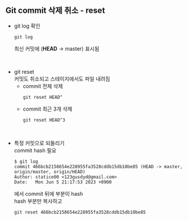 ## Git commit 삭제 취소 - reset

- git log 확인
    ```git
    git log
    ```
    최신 커밋에 (**HEAD** -> master) 표시됨

</br>

- git reset  
커밋도 취소되고 스테이지에서도 파일 내려짐
    - commit 전체 삭제
        ```git
        git reset HEAD^
        ```
    - commit 최근 3개 삭제
        ```git
        git reset HEAD^3
        ```
</br>

- 특정 커밋으로 되돌리기  
    commit hash 필요
    ```git 
    $ git log
    commit 466bcb2158654e228955fa3528cddb15db10be85 (HEAD -> master, origin/master, origin/HEAD)
    Author: statice00 <123gusdyd@gmail.com>
    Date:   Mon Jun 5 21:17:53 2023 +0900
    ```
    에서 commit 뒤에 부분이 hash  
    hash 부분만 복사하고
    ```git
    git reset 466bcb2158654e228955fa3528cddb15db10be85
    ```